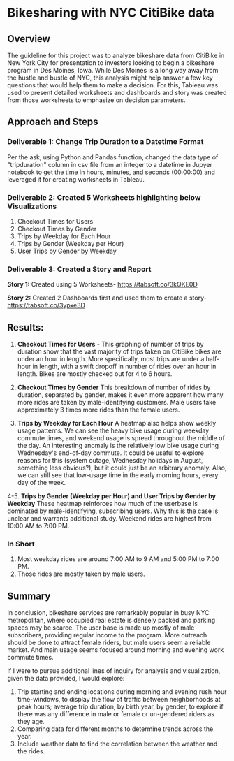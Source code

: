 # Bikesharing with NYC CitiBike data

## Overview
The guideline for this project was to analyze bikeshare data from CitiBike in New York City for presentation to investors looking to begin a bikeshare program in Des Moines, Iowa. While Des Moines is a long way away from the hustle and bustle of NYC, this analysis might help answer a few key questions that would help them to make a decision.
For this, Tableau was used to present detailed worksheets and dashboards and story was created from those worksheets to emphasize on decision parameters.

## Approach and Steps
### Deliverable 1: Change Trip Duration to a Datetime Format
Per the ask, using Python and Pandas function, changed the data type of "tripduration" column in csv file from an integer to a datetime in Jupyer notebook to get the time in hours, minutes, and seconds (00:00:00) and leveraged it for creating worksheets in Tableau.

### Deliverable 2: Created 5 Worksheets highlighting below Visualizations
1. Checkout Times for Users
2. Checkout Times by Gender
3. Trips by Weekday for Each Hour
4. Trips by Gender (Weekday per Hour) 
5. User Trips by Gender by Weekday 

### Deliverable 3: Created a Story and Report
**Story 1:** Created using 5 Worksheets- https://tabsoft.co/3kQKE0D

**Story 2:** Created 2 Dashboards first and used them to create a story- https://tabsoft.co/3ypxe3D


## Results:
1. **Checkout Times for Users** - 
This graphing of number of trips by duration show that the vast majority of trips taken on CitiBike bikes are under an hour in length. More specifically, most trips are under a half-hour in length, with a swift dropoff in number of rides over an hour in length. 
Bikes are mostly checked out for 4 to 6 hours.

2. **Checkout Times by Gender**
This breakdown of number of rides by duration, separated by gender, makes it even more apparent how many more rides are taken by male-identifying customers. Male users take approximately 3 times more rides than the female users.

3. **Trips by Weekday for Each Hour**
A heatmap also helps show weekly usage patterns. We can see the heavy bike usage during weekday commute times, and weekend usage is spread throughout the middle of the day. An interesting anomaly is the relatively low bike usage during Wednesday's end-of-day commute. It could be useful to explore reasons for this (system outage, Wednesday holidays in August, something less obvious?), but it could just be an arbitrary anomaly. Also, we can still see that low-usage time in the early morning hours, every day of the week.

4-5. **Trips by Gender (Weekday per Hour) and User Trips by Gender by Weekday** 
These heatmap reinforces how much of the userbase is dominated by male-identifying, subscribing users. Why this is the case is unclear and warrants additional study.
Weekend rides are highest from 10:00 AM to 7:00 PM.

### In Short
1. Most weekday rides are around 7:00 AM to 9 AM and 5:00 PM to 7:00 PM.
2. Those rides are mostly taken by male users.

## Summary
In conclusion, bikeshare services are remarkably popular in busy NYC metropolitan, where occupied real estate is densely packed and parking spaces may be scarce. The user base is made up mostly of male subscribers, providing regular income to the program. More outreach should be done to attract female riders, but male users seem a reliable market. And main usage seems focused around morning and evening work commute times.

If I were to pursue additional lines of inquiry for analysis and visualization, given the data provided, I would explore:
1. Trip starting and ending locations during morning and evening rush hour time-windows, to display the flow of traffic between neighborhoods at peak hours;
average trip duration, by birth year, by gender, to explore if there was any difference in male or female or un-gendered riders as they age.
2. Comparing data for different months to determine trends across the year.
3. Include weather data to find the correlation between the weather and the rides.


